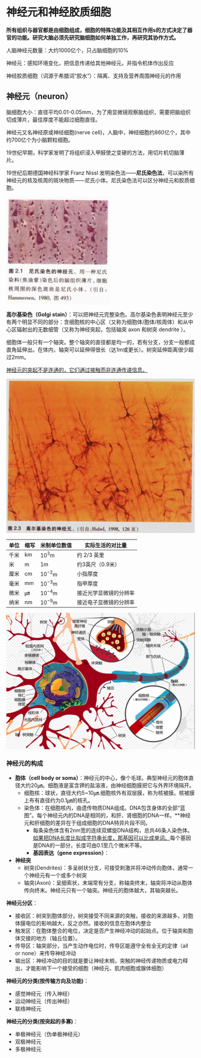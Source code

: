 <head>
    <script src="https://cdn.mathjax.org/mathjax/latest/MathJax.js?config=TeX-AMS-MML_HTMLorMML" type="text/javascript"></script>
    <script type="text/x-mathjax-config">
        MathJax.Hub.Config({
            tex2jax: {
            skipTags: ['script', 'noscript', 'style', 'textarea', 'pre'],
            inlineMath: [['$','$']]
            }
        });
    </script>
      <script src="https://unpkg.com/mermaid@8.0.0/dist/mermaid.min.js"></script>
      <script>mermaid.initialize({startOnLoad:true});</script>
</head>

# 神经元和神经胶质细胞

**所有组织与器官都是由细胞组成，细胞的特殊功能及其相互作用s的方式决定了器官的功能。研究大脑必须先研究脑细胞如何单独工作，再研究其协作方式。**

人脑神经元数量：大约1000亿个，只占脑细胞的10%

神经元：感知环境变化，把信息传递给其他神经元，并指令机体作出反应

神经胶质细胞（词源于希腊词“胶水”）：隔离、支持及营养周围神经元的作用

## 神经元（neuron）

脑细胞大小：直径平均0.01-0.05mm，为了用显微镜观察脑组织，需要把脑组织切成薄片，最佳厚度不能超过细胞直径。

神经元又名神经原或神经细胞(nerve cell)，人脑中，神经细胞约860亿个，其中约700亿个为小脑颗粒细胞。

19世纪早期，科学家发明了将组织浸入甲醛使之变硬的方法，用切片机切脑薄片。

19世纪后期德国神经科学家 Franz Nissl 发明染色法——**尼氏染色法**，可以染所有神经元的核及核周的斑块物质——尼氏小体。尼氏染色法可以区分神经元和胶质细胞。

![image-20200415122026454](chapter1.assets/image-20200415122026454.png)

**高尔基染色（Golgi stain）**：可以把神经元完整染色。高尔基染色表明神经元至少有两个明显不同的部分：含细胞核的中心区（又称为细胞体/胞体/核周体）和从中心区辐射出的无数细管（又称为神经突起，包括轴突 axon 和树突 dendrite ）。

细胞体一般只有一个轴突。整个轴突的直径都是均一的，若有分支，分支一般都成直角延伸出。在体内，轴突可以延伸得很长（达1m或更长）。树突延伸距离很少超过2mm。

<u>神经元的突起不是连通的，它们通过接触而非连通传递信息。</u>

![image-20200415122422080](chapter1.assets/image-20200415122422080.png)

| 单位 | 缩写 | 米制单位数值 | 实际生活的对比量       |
| ---- | ---- | ------------ | ---------------------- |
| 千米 | km   | $10^3$m      | 约 2/3 英里            |
| 米   | m    | 1m           | 约3英尺（0.9米）       |
| 厘米 | cm   | $10^{-2}$m   | 小指厚度               |
| 毫米 | mm   | $10^{-3}$m   | 指甲厚度               |
| 微米 | ㎛   | $10^{-4}$m   | 接近光学显微镜的分辨率 |
| 纳米 | nm   | $10^{-9}$m   | 接近电子显微镜的分辨率 |

![image-20200415170841567](chapter1.assets/image-20200415170841567.png)

### 神经元的构成

- **胞体（cell body or soma）**：神经元的中心，像个毛球。典型神经元的胞体直径大约20㎛。细胞液是富含钾的盐溶液，由神经细胞膜把它与外界环境隔开。
  - 细胞核：球状，直径大约5~10㎛.细胞核外有双层膜，称为核被膜。核被膜上布有直径约为0.1㎛的核孔。
  - 染色体：在细胞核内，由遗传物质DNA组成。DNA包含身体的全部“蓝图”。每个神经元内的DNA是相同的，和肝、肾细胞的DNA一样。**神经元和肝细胞的差异在于组成细胞的DNA特异片段不同。
    - 每条染色体含有2nm宽的连续双螺旋DNA结构，总共46条人染色体。<u>如果把DNA长度比拟成字符串长度，那基因可以比成单词。</u>每个基因是DNA的一部分，长度可由0.1至几个微米不等。
    - **基因表达（gene expression）**：
- **神经突**
  - 树突(Dendrites)：多呈树状分支，可接受刺激并将冲动传向胞体，通常一个神经元有一个或多个树突
  - 轴突(Axon)：呈细索状，末端常有分支，称轴突终末，轴突将冲动从胞体传向终末。神经元只有一个轴突。神经元的胞体越大，其轴突越长。

**神经元分区**：

- 接收区：树突到胞体部分，树突接受不同来源的突触，接收的来源越多，对胞体膜电位的影响越大，反之亦然。接收的信息在胞体内整合
- 触发区：在胞体整合的电位，决定是否产生神经冲动的起始点。位于轴突和胞体交接的地方（轴丘位置）。
- 传导区：轴突部分，当产生动作电位时，传导区能遵守全有全无的定律（all or none）来传导神经冲动
- 输出区：神经冲动的目的就是要让神经末梢，突触的神经传递物质或电力释出，才能影响下一个接受的细胞（神经元、肌肉细胞或腺体细胞）

**神经元的分类(按传输方向及功能)**：

- 感觉神经元（传入神经）
- 运动神经元（传出神经）
- 联络神经元

**神经元的分类(按突起的多寡)**：

- 单极神经元（伪单极神经元）
- 双极神经元
- 多极神经元